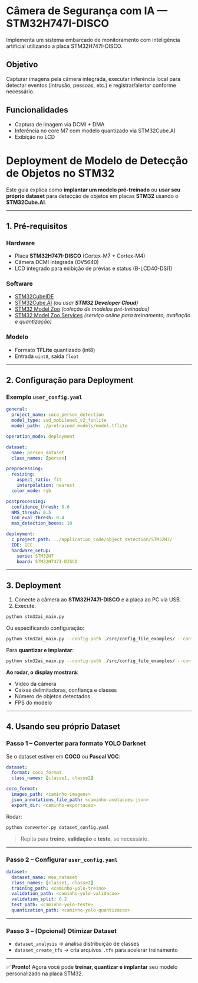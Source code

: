 # Câmera de Segurança com IA — STM32H747I-DISCO

Implementa um sistema embarcado de monitoramento com inteligência artificial utilizando a placa STM32H747I-DISCO.

## Objetivo
Capturar imagens pela câmera integrada, executar inferência local para detectar eventos (intrusão, pessoas, etc.) e registrar/alertar conforme necessário.

## Funcionalidades
- Captura de imagem via DCMI + DMA
- Inferência no core M7 com modelo quantizado via STM32Cube.AI
- Exibição no LCD

# Deployment de Modelo de Detecção de Objetos no STM32

Este guia explica como **implantar um modelo pré-treinado** ou **usar seu próprio dataset** para detecção de objetos em placas **STM32** usando o **STM32Cube.AI**.

---

## 1. Pré-requisitos

### **Hardware**
- Placa **STM32H747I-DISCO** (Cortex-M7 + Cortex-M4)
- Câmera DCMI integrada (OV5640)
- LCD integrado para exibição de prévias e status (B-LCD40-DSI1)

### **Software**
- [STM32CubeIDE](https://www.st.com/en/development-tools/stm32cubeide.html)
- [STM32Cube.AI](https://www.st.com/en/embedded-software/x-cube-ai.html) *(ou usar **STM32 Developer Cloud**)*
- [STM32 Model Zoo](https://github.com/STMicroelectronics/stm32-modelzoo) *(coleção de modelos pré-treinados)*
- [STM32 Model Zoo Services](https://stm32ai-cs.st.com/) *(serviço online para treinamento, avaliação e quantização)*


### **Modelo**
- Formato **TFLite** quantizado (int8)  
- Entrada `uint8`, saída `float`

---

## 2. Configuração para Deployment

### Exemplo `user_config.yaml`
```yaml
general:
  project_name: coco_person_detection
  model_type: ssd_mobilenet_v2_fpnlite
  model_path: ./pretrained_models/model.tflite

operation_mode: deployment

dataset:
  name: person_dataset
  class_names: [person]

preprocessing:
  resizing:
    aspect_ratio: fit
    interpolation: nearest
  color_mode: rgb

postprocessing:
  confidence_thresh: 0.6
  NMS_thresh: 0.5
  IoU_eval_thresh: 0.4
  max_detection_boxes: 10

deployment:
  c_project_path: ../application_code/object_detection/STM32H7/
  IDE: GCC
  hardware_setup:
    serie: STM32H7
    board: STM32H747I-DISCO
```

---

## 3. Deployment

1. Conecte a câmera ao **STM32H747I-DISCO** e a placa ao PC via USB.
2. Execute:
```bash
python stm32ai_main.py
```
Ou especificando configuração:
```bash
python stm32ai_main.py --config-path ./src/config_file_examples/ --config-name deployment_config.yaml
```
Para **quantizar e implantar**:
```bash
python stm32ai_main.py --config-path ./src/config_file_examples/ --config-name chain_qd_config.yaml
```

**Ao rodar, o display mostrará**:
- Vídeo da câmera
- Caixas delimitadoras, confiança e classes
- Número de objetos detectados
- FPS do modelo

---

## 4. Usando seu próprio Dataset

### **Passo 1 – Converter para formato YOLO Darknet**
Se o dataset estiver em **COCO** ou **Pascal VOC**:

```yaml
dataset:
  format: coco_format
  class_names: [classe1, classe2]

coco_format:
  images_path: <caminho-imagens>
  json_annotations_file_path: <caminho-anotacoes-json>
  export_dir: <caminho-exportacao>
```
Rodar:
```bash
python converter.py dataset_config.yaml
```
> Repita para **treino**, **validação** e **teste**, se necessário.

---

### **Passo 2 – Configurar `user_config.yaml`**
```yaml
dataset:
  dataset_name: meu_dataset
  class_names: [classe1, classe2]
  training_path: <caminho-yolo-treino>
  validation_path: <caminho-yolo-validacao>
  validation_split: 0.2
  test_path: <caminho-yolo-teste>
  quantization_path: <caminho-yolo-quantizacao>
```

---

### **Passo 3 – (Opcional) Otimizar Dataset**
- `dataset_analysis` → analisa distribuição de classes  
- `dataset_create_tfs` → cria arquivos `.tfs` para acelerar treinamento  

---

✅ **Pronto!** Agora você pode **treinar, quantizar e implantar** seu modelo personalizado na placa STM32.
